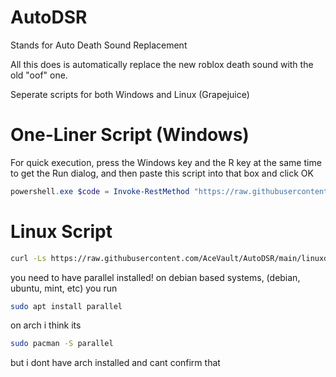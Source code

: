 # AutoDSR

Stands for Auto Death Sound Replacement

All this does is automatically replace the new roblox death sound with the old "oof" one.

Seperate scripts for both Windows and Linux (Grapejuice)

# One-Liner Script (Windows)

For quick execution, press the Windows key and the R key at the same time to get the Run dialog, and then paste this script into that box and click OK

```powershell
powershell.exe $code = Invoke-RestMethod "https://raw.githubusercontent.com/AceVault/AutoDSR/main/AutoDSR.ps1"; foreach($a in $code) {iex $a;}
```

# Linux Script
```bash
curl -Ls https://raw.githubusercontent.com/AceVault/AutoDSR/main/linuxdsr.sh | bash
 ```
 you need to have parallel installed! on debian based systems, (debian, ubuntu, mint, etc) you run 
```bash 
sudo apt install parallel
```
on arch i think its 
```bash
sudo pacman -S parallel
```
but i dont have arch installed and cant confirm that



